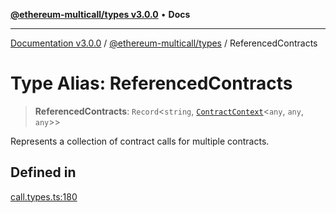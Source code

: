 [**@ethereum-multicall/types v3.0.0**](../README.md) • **Docs**

***

[Documentation v3.0.0](../../../packages.md) / [@ethereum-multicall/types](../README.md) / ReferencedContracts

# Type Alias: ReferencedContracts

> **ReferencedContracts**: `Record`\<`string`, [`ContractContext`](ContractContext.md)\<`any`, `any`, `any`\>\>

Represents a collection of contract calls for multiple contracts.

## Defined in

[call.types.ts:180](https://github.com/niZmosis/ethereum-multicall/blob/759805f36c7ddb05e5fad0eb8478dcf22871af59/packages/types/src/call.types.ts#L180)

